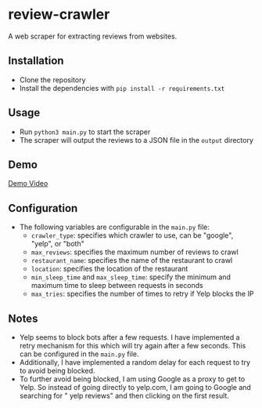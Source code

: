 # review-crawler
A web scraper for extracting reviews from websites.

## Installation

* Clone the repository
* Install the dependencies with `pip install -r requirements.txt`

## Usage

* Run `python3 main.py` to start the scraper
* The scraper will output the reviews to a JSON file in the `output` directory

## Demo
[Demo Video](https://youtu.be/0Ls05N8h98Y)

## Configuration
* The following variables are configurable in the `main.py` file:
	+ `crawler_type`: specifies which crawler to use, can be "google", "yelp", or "both"
	+ `max_reviews`: specifies the maximum number of reviews to crawl
	+ `restaurant_name`: specifies the name of the restaurant to crawl
	+ `location`: specifies the location of the restaurant
	+ `min_sleep_time` and `max_sleep_time`: specify the minimum and maximum time to sleep between requests in seconds
	+ `max_tries`: specifies the number of times to retry if Yelp blocks the IP

## Notes
* Yelp seems to block bots after a few requests. I have implemented a retry mechanism for this which will try again after a few seconds. This can be configured in the `main.py` file.
* Additionally, I have implemented a random delay for each request to try to avoid being blocked.
* To further avoid being blocked, I am using Google as a proxy to get to Yelp. So instead of going directly to yelp.com, I am going to Google and searching for "<business name> yelp reviews" and then clicking on the first result.